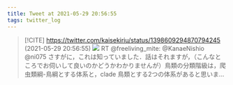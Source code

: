 ```yaml
---
title: Tweet at 2021-05-29 20:56:55
tags: twitter_log
---
```


> [!CITE] https://twitter.com/kaisekiriu/status/1398609294870794245 (2021-05-29 20:56:55)
> ![](https://twitter.com/kaisekiriu/status/1398609294870794245)
> RT @freeliving_mite: @KanaeNishio @ni075 さすがに，これは知っていました．話はそれますが，（こんなところでお伺いして良いのかどうかわかりませんが）鳥類の分類階級は，爬虫類綱-鳥綱とする体系と，clade 鳥類とする2つの体系があると思いま…
